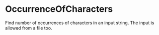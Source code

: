 # OccurrenceOfCharacters
Find number of occurrences of characters in an input string. The input is allowed from a file too.

